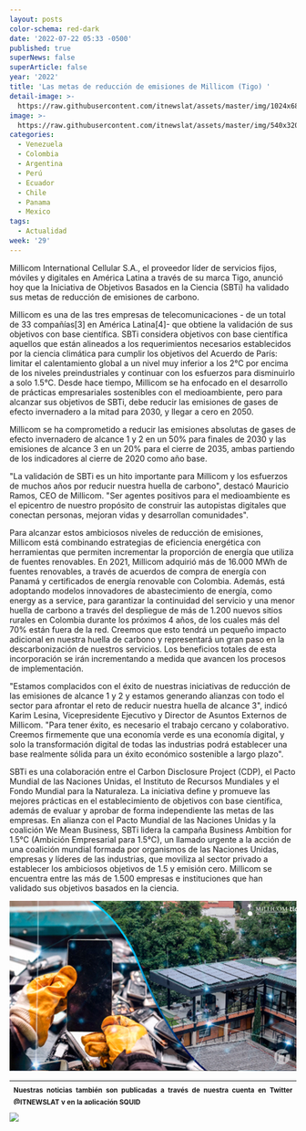 ```yaml
---
layout: posts
color-schema: red-dark
date: '2022-07-22 05:33 -0500'
published: true
superNews: false
superArticle: false
year: '2022'
title: 'Las metas de reducción de emisiones de Millicom (Tigo) '
detail-image: >-
  https://raw.githubusercontent.com/itnewslat/assets/master/img/1024x680/meta-tigo-g.jpg
image: >-
  https://raw.githubusercontent.com/itnewslat/assets/master/img/540x320/meta-tigo-p.jpg
categories:
  - Venezuela
  - Colombia
  - Argentina
  - Perú
  - Ecuador
  - Chile
  - Panama
  - Mexico
tags:
  - Actualidad
week: '29'
---
```

Millicom International Cellular S.A., el proveedor líder de servicios fijos, móviles y digitales en América Latina a través de su marca Tigo, anunció hoy que la Iniciativa de Objetivos Basados en la Ciencia (SBTi) ha validado sus metas de reducción de emisiones de carbono.

Millicom es una de las tres empresas de telecomunicaciones - de un total de 33 compañías[3] en América Latina[4]- que obtiene la validación de sus objetivos con base científica. SBTi considera objetivos con base científica aquellos que están alineados a los requerimientos necesarios establecidos por la ciencia climática para cumplir los objetivos del Acuerdo de París: limitar el calentamiento global a un nivel muy inferior a los 2°C por encima de los niveles preindustriales y continuar con los esfuerzos para disminuirlo a solo 1.5°C. Desde hace tiempo, Millicom se ha enfocado en el desarrollo de prácticas empresariales sostenibles con el medioambiente, pero para alcanzar sus objetivos de SBTi, debe reducir las emisiones de gases de efecto invernadero a la mitad para 2030, y llegar a cero en 2050.
 
Millicom se ha comprometido a reducir las emisiones absolutas de gases de efecto invernadero de alcance 1 y 2 en un 50% para finales de 2030 y las emisiones de alcance 3 en un 20% para el cierre de 2035, ambas partiendo de los indicadores al cierre de 2020 como año base.  
 
"La validación de SBTi es un hito importante para Millicom y los esfuerzos de muchos años por reducir nuestra huella de carbono", destacó Mauricio Ramos, CEO de Millicom. "Ser agentes positivos para el medioambiente es el epicentro de nuestro propósito de construir las autopistas digitales que conectan personas, mejoran vidas y desarrollan comunidades".
 
Para alcanzar estos ambiciosos niveles de reducción de emisiones, Millicom está combinando estrategias de eficiencia energética con herramientas que permiten incrementar la proporción de energía que utiliza de fuentes renovables. En 2021, Millicom adquirió más de 16.000 MWh de fuentes renovables, a través de acuerdos de compra de energía con Panamá y certificados de energía renovable con Colombia. Además, está adoptando modelos innovadores de abastecimiento de energía, como energy as a service, para garantizar la continuidad del servicio y una menor huella de carbono a través del despliegue de más de 1.200 nuevos sitios rurales en Colombia durante los próximos 4 años, de los cuales más del 70% están fuera de la red. Creemos que esto tendrá un pequeño impacto adicional en nuestra huella de carbono y representará un gran paso en la descarbonización de nuestros servicios. Los beneficios totales de esta incorporación se irán incrementando a medida que avancen los procesos de implementación.
 
"Estamos complacidos con el éxito de nuestras iniciativas de reducción de las emisiones de alcance 1 y 2 y estamos generando alianzas con todo el sector para afrontar el reto de reducir nuestra huella de alcance 3", indicó Karim Lesina, Vicepresidente Ejecutivo y Director de Asuntos Externos de Millicom. "Para tener éxito, es necesario el trabajo cercano y colaborativo. Creemos firmemente que una economía verde es una economía digital, y solo la transformación digital de todas las industrias podrá establecer una base realmente sólida para un éxito económico sostenible a largo plazo".
 
SBTi es una colaboración entre el Carbon Disclosure Project (CDP), el Pacto Mundial de las Naciones Unidas, el Instituto de Recursos Mundiales y el Fondo Mundial para la Naturaleza. La iniciativa define y promueve las mejores prácticas en el establecimiento de objetivos con base científica, además de evaluar y aprobar de forma independiente las metas de las empresas. En alianza con el Pacto Mundial de las Naciones Unidas y la coalición We Mean Business, SBTi lidera la campaña Business Ambition for 1.5°C (Ambición Empresarial para 1.5°C), un llamado urgente a la acción de una coalición mundial formada por organismos de las Naciones Unidas, empresas y líderes de las industrias, que moviliza al sector privado a establecer los ambiciosos objetivos de 1.5 y emisión cero. Millicom se encuentra entre las más de 1.500 empresas e instituciones que han validado sus objetivos basados en la ciencia.

![](https://raw.githubusercontent.com/itnewslat/assets/master/img/540x320/meta-tigo-p.jpg)

<table style="height: 42px;" width="569">
<tbody>
<tr>
<td style="text-align: justify;"><sub><strong>Nuestras noticias también son publicadas a través de nuestra cuenta en Twitter <a href="https://twitter.com/itnewslat?lang=es">@ITNEWSLAT</a> y en la aplicación <a href="https://squidapp.co/en/">SQUID</a></strong></sub></td>
</tr>
</tbody>
</table>

<img src="https://tracker.metricool.com/c3po.jpg?hash=56f88a41e39ab42c063cc51676587a04"/>